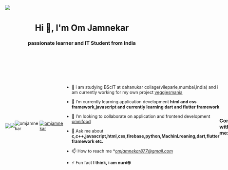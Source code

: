 <img  styl="width:100%;" src="https://cdna.artstation.com/p/assets/images/images/060/460/880/original/pixel-jeff-chill-mario-2023-2.gif?1678633376">
<h1 align="center">Hi 👋, I'm Om Jamnekar</h1>
<h3 align="center">passionate learner and IT Student from India</h3>

<div style="display: flex; justify-content: space-between; align-items: center; flex-direction: row;">
<img src="https://github.com/omjamnekar/omjamnekar/assets/123346380/afbacdab-3586-424f-b72b-4d6e119be227" >
<div style="width=0px">
<img src="https://media2.giphy.com/media/KEYMsj2LcXzfcTP5ii/giphy.gif?cid=6c09b952av55ki2d674kj3f8ft7jnh3n10wg8zwnk6mn445q&ep=v1_internal_gif_by_id&rid=giphy.gif&ct=g" style="width=300px" height='300px'>
</div>
<p align="left"> <img src="https://komarev.com/ghpvc/?username=omjamnekar&label=Profile%20views&color=0e75b6&style=flat" alt="omjamnekar" />  </p>

<p align="left"> <a href="https://twitter.com/@omjamnekar" target="blank"><img src="https://img.shields.io/twitter/follow/@omjamnekar?logo=twitter&style=for-the-badge" alt="omjamnekar" /></a> </p>

- 🔭  i am studying BScIT at dahanukar collage(vileparle,mumbai,india) and i am currently working for my own project  [veggiesmania](https://veggimania.netlify.app)

- 🌱 I’m currently learning application development **html and css framework,javascript and currently learning dart and flutter framework**

- 👯 I’m looking to collaborate on application and frontend development [omnifood](https://omnifood.dev/)

- 💬 Ask me about **c,c++,javascript,html,css,firebase,python,MachinLreaning,dart,flutter framework etc.**

- 📫 How to reach me **omjamnekar877@gmail.com*

- ⚡ Fun fact **I think, i am nurd🤓**

<h3 align="left">Connect with me:</h3>
<p align="left">
<a href="https://twitter.com/@omjamnekar" target="blank"><img align="center" src="https://raw.githubusercontent.com/rahuldkjain/github-profile-readme-generator/master/src/images/icons/Social/twitter.svg" alt="@omjamnekar" height="30" width="40" /></a>
<a href="https://fb.com/om jamnekar" target="blank"><img align="center" src="https://raw.githubusercontent.com/rahuldkjain/github-profile-readme-generator/master/src/images/icons/Social/facebook.svg" alt="om jamnekar" height="30" width="40" /></a>
<a href="https://instagram.com/om jamnekar" target="blank"><img align="center" src="https://raw.githubusercontent.com/rahuldkjain/github-profile-readme-generator/master/src/images/icons/Social/instagram.svg" alt="om jamnekar" height="30" width="40" /></a>
<a href="https://discord.gg/omi1818" target="blank"><img align="center" src="https://raw.githubusercontent.com/rahuldkjain/github-profile-readme-generator/master/src/images/icons/Social/discord.svg" alt="omi1818" height="30" width="40" /></a>
</p>

<h3 align="left">Languages and Tools:</h3>
<p align="left"> <a href="https://developer.android.com" target="_blank" rel="noreferrer"> <img src="https://raw.githubusercontent.com/devicons/devicon/master/icons/android/android-original-wordmark.svg" alt="android" width="40" height="40"/> </a> <a href="https://www.cprogramming.com/" target="_blank" rel="noreferrer"> <img src="https://raw.githubusercontent.com/devicons/devicon/master/icons/c/c-original.svg" alt="c" width="40" height="40"/> </a> <a href="https://www.w3schools.com/cpp/" target="_blank" rel="noreferrer"> <img src="https://raw.githubusercontent.com/devicons/devicon/master/icons/cplusplus/cplusplus-original.svg" alt="cplusplus" width="40" height="40"/> </a> <a href="https://www.w3schools.com/css/" target="_blank" rel="noreferrer"> <img src="https://raw.githubusercontent.com/devicons/devicon/master/icons/css3/css3-original-wordmark.svg" alt="css3" width="40" height="40"/> </a> <a href="https://dart.dev" target="_blank" rel="noreferrer"> <img src="https://www.vectorlogo.zone/logos/dartlang/dartlang-icon.svg" alt="dart" width="40" height="40"/> </a> <a href="https://www.figma.com/" target="_blank" rel="noreferrer"> <img src="https://www.vectorlogo.zone/logos/figma/figma-icon.svg" alt="figma" width="40" height="40"/> </a> <a href="https://firebase.google.com/" target="_blank" rel="noreferrer"> <img src="https://www.vectorlogo.zone/logos/firebase/firebase-icon.svg" alt="firebase" width="40" height="40"/> </a> <a href="https://flutter.dev" target="_blank" rel="noreferrer"> <img src="https://www.vectorlogo.zone/logos/flutterio/flutterio-icon.svg" alt="flutter" width="40" height="40"/> </a> <a href="https://git-scm.com/" target="_blank" rel="noreferrer"> <img src="https://www.vectorlogo.zone/logos/git-scm/git-scm-icon.svg" alt="git" width="40" height="40"/> </a> <a href="https://www.w3.org/html/" target="_blank" rel="noreferrer"> <img src="https://raw.githubusercontent.com/devicons/devicon/master/icons/html5/html5-original-wordmark.svg" alt="html5" width="40" height="40"/> </a> <a href="https://developer.mozilla.org/en-US/docs/Web/JavaScript" target="_blank" rel="noreferrer"> <img src="https://raw.githubusercontent.com/devicons/devicon/master/icons/javascript/javascript-original.svg" alt="javascript" width="40" height="40"/> </a> <a href="https://www.linux.org/" target="_blank" rel="noreferrer"> <img src="https://raw.githubusercontent.com/devicons/devicon/master/icons/linux/linux-original.svg" alt="linux" width="40" height="40"/> </a> <a href="https://www.python.org" target="_blank" rel="noreferrer"> <img src="https://raw.githubusercontent.com/devicons/devicon/master/icons/python/python-original.svg" alt="python" width="40" height="40"/> </a> </p>

<h3 align="left">Support:</h3>

<img aligb="left" margin-top="3rem" src="https://github-readme-stats.vercel.app/api/top-langs?username=omjamnekar&show_icons=true&locale=en&layout=compact" alt="omjamnekar" />

<p>&nbsp;<img align="center" src="https://github-readme-stats.vercel.app/api?username=omjamnekar&show_icons=true&locale=en" alt="omjamnekar" /></p>

<p><img align="center" src="https://github-readme-streak-stats.herokuapp.com/?user=omjamnekar&" alt="omjamnekar" /></p>
